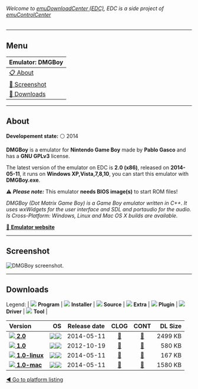 ###### Welcome to [emuDownloadCenter (EDC)](https://github.com/PhoenixInteractiveNL/emuDownloadCenter/wiki/), EDC is a side project of [emuControlCenter](https://github.com/PhoenixInteractiveNL/emuControlCenter/wiki/)
***
## Menu
| **Emulator: DMGBoy** |
|:---------|
| [:clipboard: About](#about) |
| [:sunrise: Screenshot](#screenshot) |
| [:floppy_disk: Downloads](#downloads) |
***
## About
**Developement state:** :white_circle: 2014

**DMGBoy** is a emulator for **Nintendo Game Boy** made by **Pablo Gasco** and has a **GNU GPLv3** license.

The latest version of the emulator on EDC is **2.0 (x86)**, released on **2014-05-11**, it runs on **Windows XP,Vista,7,8,10**, you can start this emulator with **DMGBoy.exe**.

:warning: _**Please note:**_ This emulator **needs BIOS image(s)** to start ROM files!

_DMGBoy (Dot Matrix Game Boy) is a Game Boy emulator written in C++. It uses wxWidgets for the user interface and SDL and portaudio for the audio. Is Cross-Platform: Windows, Linux and Mac OS X builds are available._

[:link: **Emulator website**](https://code.google.com/archive/p/dmgboy/)
***
## Screenshot
![](https://raw.githubusercontent.com/PhoenixInteractiveNL/emuDownloadCenter/master/hooks/dmgboy/emulator_screen_01.jpg "DMGBoy screenshot.")
***
## Downloads
Legend: | 
![](https://raw.githubusercontent.com/wiki/PhoenixInteractiveNL/emuDownloadCenter/images_misc/icon_program_24.png) **Program** | 
![](https://raw.githubusercontent.com/wiki/PhoenixInteractiveNL/emuDownloadCenter/images_misc/icon_installer_24.png) **Installer** | 
![](https://raw.githubusercontent.com/wiki/PhoenixInteractiveNL/emuDownloadCenter/images_misc/icon_source_code_24.png) **Source** | 
![](https://raw.githubusercontent.com/wiki/PhoenixInteractiveNL/emuDownloadCenter/images_misc/icon_extra_24.png) **Extra** | 
![](https://raw.githubusercontent.com/wiki/PhoenixInteractiveNL/emuDownloadCenter/images_misc/icon_plugin_24.png) **Plugin** | 
![](https://raw.githubusercontent.com/wiki/PhoenixInteractiveNL/emuDownloadCenter/images_misc/icon_driver_24.png) **Driver** | 
![](https://raw.githubusercontent.com/wiki/PhoenixInteractiveNL/emuDownloadCenter/images_misc/icon_tool_24.png) **Tool** | 
 
| Version | OS | Release date | CLOG | CONT | DL Size |
|:--------|---:|:------------:|:----:|:----:|--------:|
| [![](https://raw.githubusercontent.com/wiki/PhoenixInteractiveNL/emuDownloadCenter/images_misc/icon_program_24.png) **2.0**](https://github.com/PhoenixInteractiveNL/edc-repo0002/raw/master/dmgboy/2.0.7z) | ![](https://raw.githubusercontent.com/wiki/PhoenixInteractiveNL/emuDownloadCenter/images_misc/logo_windows_24.png)![](https://raw.githubusercontent.com/wiki/PhoenixInteractiveNL/emuDownloadCenter/images_misc/icon_32-bit_24.png) | 2014-05-11 | [:page_facing_up:](https://github.com/PhoenixInteractiveNL/edc-repo0002/blob/master/dmgboy/2.0_changelog.txt) | [:mag_right:](https://github.com/PhoenixInteractiveNL/edc-repo0002/blob/master/dmgboy/2.0_contents.txt) | 2499 KB |
| [![](https://raw.githubusercontent.com/wiki/PhoenixInteractiveNL/emuDownloadCenter/images_misc/icon_program_24.png) **1.0**](https://github.com/PhoenixInteractiveNL/edc-repo0002/raw/master/dmgboy/1.0.7z) | ![](https://raw.githubusercontent.com/wiki/PhoenixInteractiveNL/emuDownloadCenter/images_misc/logo_windows_24.png)![](https://raw.githubusercontent.com/wiki/PhoenixInteractiveNL/emuDownloadCenter/images_misc/icon_32-bit_24.png) | 2012-10-19 | [:page_facing_up:](https://github.com/PhoenixInteractiveNL/edc-repo0002/blob/master/dmgboy/1.0_changelog.txt) | [:mag_right:](https://github.com/PhoenixInteractiveNL/edc-repo0002/blob/master/dmgboy/1.0_contents.txt) | 580 KB |
| [![](https://raw.githubusercontent.com/wiki/PhoenixInteractiveNL/emuDownloadCenter/images_misc/icon_program_24.png) **1.0-linux**](https://github.com/PhoenixInteractiveNL/edc-repo0002/raw/master/dmgboy/1.0-linux.7z) | ![](https://raw.githubusercontent.com/wiki/PhoenixInteractiveNL/emuDownloadCenter/images_misc/logo_linux_24.png)![](https://raw.githubusercontent.com/wiki/PhoenixInteractiveNL/emuDownloadCenter/images_misc/icon_32-bit_24.png) | 2014-05-11 | [:page_facing_up:](https://github.com/PhoenixInteractiveNL/edc-repo0002/blob/master/dmgboy/1.0-linux_changelog.txt) | [:mag_right:](https://github.com/PhoenixInteractiveNL/edc-repo0002/blob/master/dmgboy/1.0-linux_contents.txt) | 167 KB |
| [![](https://raw.githubusercontent.com/wiki/PhoenixInteractiveNL/emuDownloadCenter/images_misc/icon_program_24.png) **1.0-mac**](https://github.com/PhoenixInteractiveNL/edc-repo0002/raw/master/dmgboy/1.0-mac.7z) | ![](https://raw.githubusercontent.com/wiki/PhoenixInteractiveNL/emuDownloadCenter/images_misc/logo_mac_24.png)![](https://raw.githubusercontent.com/wiki/PhoenixInteractiveNL/emuDownloadCenter/images_misc/icon_32-bit_24.png) | 2014-05-11 | [:page_facing_up:](https://github.com/PhoenixInteractiveNL/edc-repo0002/blob/master/dmgboy/1.0-mac_changelog.txt) | [:mag_right:](https://github.com/PhoenixInteractiveNL/edc-repo0002/blob/master/dmgboy/1.0-mac_contents.txt) | 1580 KB |

[:arrow_backward: Go to platform listing](https://github.com/PhoenixInteractiveNL/emuDownloadCenter/wiki/EDC-Platform-List)
